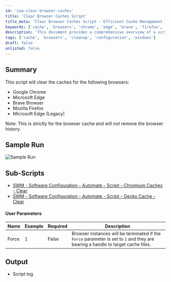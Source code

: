 ```yaml
---
id: 'cwa-clear-browser-caches'
title: 'Clear Browser Caches Script'
title_meta: 'Clear Browser Caches Script - Efficient Cache Management for Multiple Browsers'
keywords: ['cache', 'browsers', 'chrome', 'edge', 'brave', 'firefox', 'cleanup']
description: 'This document provides a comprehensive overview of a script designed to clear the caches for various web browsers including Google Chrome, Microsoft Edge, Brave Browser, and Mozilla Firefox. It details how the script operates, user parameters, and links to related sub-scripts, ensuring efficient cache management without affecting browser history.'
tags: ['cache', 'browsers', 'cleanup', 'configuration', 'windows']
draft: false
unlisted: false
---
```

## Summary

This script will clear the caches for the following browsers:

- Google Chrome
- Microsoft Edge
- Brave Browser
- Mozilla Firefox
- Microsoft Edge (Legacy)

Note: This is strictly for the browser cache and will not remove the browser history.

## Sample Run

![Sample Run](..\..\..\static\img\Clear-Browser-Caches\image_1.png)

## Sub-Scripts

- [SWM - Software Configuration - Automate - Script - Chromium Caches - Clear](https://proval.itglue.com/DOC-5078775-10733548)
- [SWM - Software Configuration - Automate - Script - Gecko Cache - Clear](https://proval.itglue.com/DOC-5078775-11076442)

#### User Parameters

| Name   | Example | Required | Description                                                                                                                                                  |
|--------|---------|----------|--------------------------------------------------------------------------------------------------------------------------------------------------------------|
| Force  | 1       | False    | Browser instances will be terminated if the `Force` parameter is set to `1` and they are bearing a handle to target cache files.                           |

## Output

- Script log


